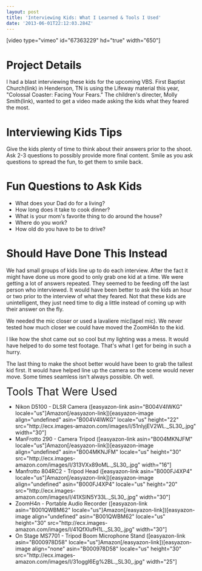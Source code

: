 ```yaml
---
layout: post
title: 'Interviewing Kids: What I Learned & Tools I Used'
date: '2013-06-01T22:12:03.284Z'
---
```


[video type="vimeo" id="67363229" hd="true" width="650"]
<h1>Project Details</h1>
I had a blast interviewing these kids for the upcoming VBS. First Baptist Church(link) in Henderson, TN is using the Lifeway material this year, "Colossal Coaster: Facing Your Fears." The children's directer, Molly Smith(link), wanted to get a video made asking the kids what they feared the most.
<h1>Interviewing Kids Tips</h1>
Give the kids plenty of time to think about their answers prior to the shoot.
Ask 2-3 questions to possibly provide more final content.
Smile as you ask questions to spread the fun, to get them to smile back.
<h1>Fun Questions to Ask Kids</h1>
<ul>
	<li>What does your Dad do for a living?</li>
	<li>How long does it take to cook dinner?</li>
	<li>What is your mom's favorite thing to do around the house?</li>
	<li>Where do you work?</li>
	<li>How old do you have to be to drive?</li>
</ul>
<h1>Should Have Done This Instead</h1>
We had small groups of kids line up to do each interview. After the fact it might have done us more good to only grab one kid at a time. We were getting a lot of answers repeated. They seemed to be feeding off the last person who interviewed. It would have been better to ask the kids an hour or two prior to the interview of what they feared. Not that these kids are unintelligent, they just need time to dig a little instead of coming up with their answer on the fly.

We needed the mic closer or used a lavaliere mic(lapel mic). We never tested how much closer we could have moved the ZoomH4n to the kid.

I like how the shot came out so cool but my lighting was a mess. It would have helped to do some test footage. That's what I get for being in such a hurry.

The last thing to make the shoot better would have been to grab the tallest kid first. It would have helped line up the camera so the scene would never move. Some times seamless isn't always possible. Oh well.

<span style="font-size: 2em;">Tools That Were Used</span>
<ul>
	<li>Nikon D5100 - DLSR Camera ([easyazon-link asin="B004V4IWKG" locale="us"]Amazon[/easyazon-link])[easyazon-image align="undefined" asin="B004V4IWKG" locale="us" height="22" src="http://ecx.images-amazon.com/images/I/51nlyjEV2WL._SL30_.jpg" width="30"]</li>
	<li>ManFrotto 290 - Camera Tripod ([easyazon-link asin="B004MKNJFM" locale="us"]Amazon[/easyazon-link])[easyazon-image align="undefined" asin="B004MKNJFM" locale="us" height="30" src="http://ecx.images-amazon.com/images/I/313VXx89oML._SL30_.jpg" width="16"]</li>
	<li>Manfrotto 804RC2 - Tripod Head ([easyazon-link asin="B000FJ4XP4" locale="us"]Amazon[/easyazon-link])[easyazon-image align="undefined" asin="B000FJ4XP4" locale="us" height="20" src="http://ecx.images-amazon.com/images/I/41XSIN5Y33L._SL30_.jpg" width="30"]</li>
	<li>ZoomH4n - Portable Audio Recorder ([easyazon-link asin="B001QWBM62" locale="us"]Amazon[/easyazon-link])[easyazon-image align="undefined" asin="B001QWBM62" locale="us" height="30" src="http://ecx.images-amazon.com/images/I/41QfXIufH1L._SL30_.jpg" width="30"]</li>
	<li>On Stage MS7701 - Tripod Boom Microphone Stand ([easyazon-link asin="B000978D58" locale="us"]Amazon[/easyazon-link])[easyazon-image align="none" asin="B000978D58" locale="us" height="30" src="http://ecx.images-amazon.com/images/I/31oggl6Eg%2BL._SL30_.jpg" width="25"]</li>
</ul>